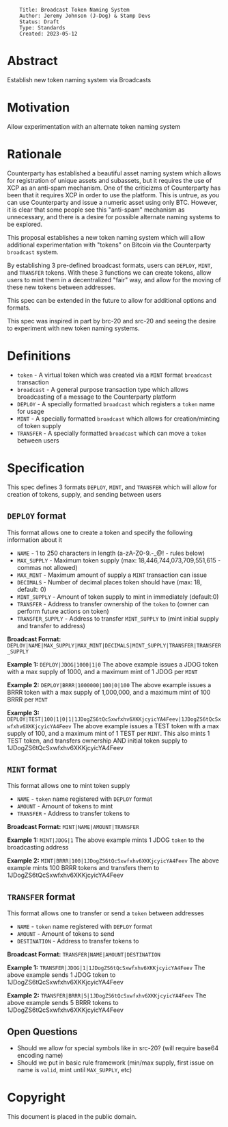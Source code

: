         Title: Broadcast Token Naming System 
        Author: Jeremy Johnson (J-Dog) & Stamp Devs
        Status: Draft
        Type: Standards
        Created: 2023-05-12

# Abstract
Establish new token naming system via Broadcasts

# Motivation
Allow experimentation with an alternate token naming system

# Rationale
Counterparty has established a beautiful asset naming system which allows for registration of unique assets and subassets, but it requires the use of XCP as an anti-spam mechanism. One of the criticizms of Counterparty has been that it requires XCP in order to use the platform. This is untrue, as you can use Counterparty and issue a numeric asset using only BTC. However, it is clear that some people see this "anti-spam" mechanism as unnecessary, and there is a desire for possible alternate naming systems to be explored.

This proposal establishes a new token naming system which will allow additional experimentation with "tokens" on Bitcoin via the Counterparty `broadcast` system.

By establishing 3 pre-defined broadcast formats, users can `DEPLOY`, `MINT`, and `TRANSFER` tokens. With these 3 functions we can create tokens, allow users to mint them in a decentralized "fair" way, and allow for the moving of these new tokens between addresses. 

This spec can be extended in the future to allow for additional options and formats.

This spec was inspired in part by brc-20 and src-20 and seeing the desire to experiment with new token naming systems.

# Definitions

- `token` - A virtual token which was created via a `MINT` format `broadcast` transaction
- `broadcast` - A general purpose transaction type which allows broadcasting of a message to the Counterparty platform
- `DEPLOY` - A specially formatted `broadcast` which registers a `token` name for usage
- `MINT` - A specially formatted `broadcast` which allows for creation/minting of token supply 
- `TRANSFER` - A specially formatted `broadcast` which can move a `token` between users

# Specification
This spec defines 3 formats `DEPLOY`, `MINT`, and `TRANSFER` which will allow for creation of tokens, supply, and sending between users

## `DEPLOY` format
This format allows one to create a token and specify the following information about it

- `NAME` - 1 to 250 characters in length (a-zA-Z0-9.-_@! - rules below)
- `MAX_SUPPLY` - Maximum token supply (max: 18,446,744,073,709,551,615 - commas not allowed)
- `MAX_MINT` - Maximum amount of supply a `MINT` transaction can issue
- `DECIMALS` - Number of decimal places token should have (max: 18, default: 0)
- `MINT_SUPPLY` - Amount of token supply to mint in immediately (default:0)
- `TRANSFER` - Address to transfer ownership of the `token` to (owner can perform future actions on token)
- `TRANSFER_SUPPLY` - Address to transfer `MINT_SUPPLY` to (mint initial supply and transfer to address)

**Broadcast Format:**
`DEPLOY|NAME|MAX_SUPPLY|MAX_MINT|DECIMALS|MINT_SUPPLY|TRANSFER|TRANSFER_SUPPLY`

**Example 1:**
`DEPLOY|JDOG|1000|1|0`
The above example issues a JDOG token with a max supply of 1000, and a maximum mint of 1 JDOG per `MINT`

**Example 2:**
`DEPLOY|BRRR|1000000|100|0|100`
The above example issues a BRRR token with a max supply of 1,000,000, and a maximum mint of 100 BRRR per `MINT`

**Example 3:**
`DEPLOY|TEST|100|1|0|1|1JDogZS6tQcSxwfxhv6XKKjcyicYA4Feev|1JDogZS6tQcSxwfxhv6XKKjcyicYA4Feev`
The above example issues a TEST token with a max supply of 100, and a maximum mint of 1 TEST per `MINT`. This also mints 1 TEST token, and transfers ownership AND initial token supply to 1JDogZS6tQcSxwfxhv6XKKjcyicYA4Feev

## `MINT` format
This format allows one to mint token supply

- `NAME` - `token` name registered with `DEPLOY` format
- `AMOUNT` - Amount of tokens to mint
- `TRANSFER` - Address to transfer tokens to

**Broadcast Format:**
`MINT|NAME|AMOUNT|TRANSFER`

**Example 1:**
`MINT|JDOG|1`
The above example mints 1 JDOG `token` to the broadcasting address

**Example 2:**
`MINT|BRRR|100|1JDogZS6tQcSxwfxhv6XKKjcyicYA4Feev`
The above example mints 100 BRRR tokens and transfers them to 1JDogZS6tQcSxwfxhv6XKKjcyicYA4Feev 

## `TRANSFER` format
This format allows one to transfer or send a `token` between addresses

- `NAME` - `token` name registered with `DEPLOY` format
- `AMOUNT` - Amount of tokens to send
- `DESTINATION` - Address to transfer tokens to

**Broadcast Format:**
`TRANSFER|NAME|AMOUNT|DESTINATION`

**Example 1:**
`TRANSFER|JDOG|1|1JDogZS6tQcSxwfxhv6XKKjcyicYA4Feev`
The above example sends 1 JDOG token to 1JDogZS6tQcSxwfxhv6XKKjcyicYA4Feev

**Example 2:**
`TRANSFER|BRRR|5|1JDogZS6tQcSxwfxhv6XKKjcyicYA4Feev`
The above example sends 5 BRRR tokens to 1JDogZS6tQcSxwfxhv6XKKjcyicYA4Feev

## Open Questions
- Should we allow for special symbols like in src-20? (will require base64 encoding name)
- Should we put in basic rule framework (min/max supply, first issue on name is `valid`, mint until `MAX_SUPPLY`, etc)

# Copyright
This document is placed in the public domain.